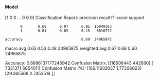 #### Model
[1 0 0 ... 0 0 0]
Classification Report:
              precision    recall  f1-score   support

           0       0.69      0.97      0.81  16949103
           1       0.61      0.09      0.15   8016772

    accuracy                           0.69  24965875
   macro avg       0.65      0.53      0.48  24965875
weighted avg       0.67      0.69      0.60  24965875

Accuracy: 0.6886137177246942
Confusion Matrix:
[[16506443   442660]
 [ 7331371   685401]]
Confusion Matrix (%):
[[66.11602037  1.77306023]
 [29.365568    2.7453514 ]]
